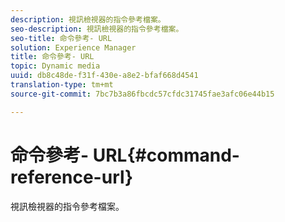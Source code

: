 ```yaml
---
description: 視訊檢視器的指令參考檔案。
seo-description: 視訊檢視器的指令參考檔案。
seo-title: 命令參考- URL
solution: Experience Manager
title: 命令參考- URL
topic: Dynamic media
uuid: db8c48de-f31f-430e-a8e2-bfaf668d4541
translation-type: tm+mt
source-git-commit: 7bc7b3a86fbcdc57cfdc31745fae3afc06e44b15

---
```



# 命令參考- URL{#command-reference-url}

視訊檢視器的指令參考檔案。

